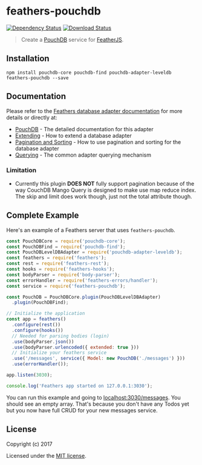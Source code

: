 # feathers-pouchdb

[![Dependency Status](https://img.shields.io/david/endyjasmi/feathers-pouchdb.svg?style=flat-square)](https://david-dm.org/endyjasmi/feathers-pouchdb)
[![Download Status](https://img.shields.io/npm/dm/feathers-pouchdb.svg?style=flat-square)](https://www.npmjs.com/package/feathers-pouchdb)

> Create a [PouchDB](https://pouchdb.com/) service for [FeatherJS](https://feathersjs.com/).

## Installation

```
npm install pouchdb-core pouchdb-find pouchdb-adapter-leveldb feathers-pouchdb --save
```

## Documentation

Please refer to the [Feathers database adapter documentation](https://docs.feathersjs.com/api/databases/common.html) for more details or directly at:

- [PouchDB](https://pouchdb.com/api.html) - The detailed documentation for this adapter
- [Extending](https://docs.feathersjs.com/api/databases/common.html#extending-adapters) - How to extend a database adapter
- [Pagination and Sorting](https://docs.feathersjs.com/api/databases/common.html#pagination) - How to use pagination and sorting for the database adapter
- [Querying](https://docs.feathersjs.com/api/databases/querying.html) - The common adapter querying mechanism

### Limitation
- Currently this plugin **DOES NOT** fully support pagination because of the way CouchDB Mango Query is designed to make use map reduce index. The skip and limit does work though, just not the total attribute though.

## Complete Example

Here's an example of a Feathers server that uses `feathers-pouchdb`. 

```js
const PouchDBCore = require('pouchdb-core');
const PouchDBFind = require('pouchdb-find');
const PouchDBLevelDBAdapter = require('pouchdb-adapter-leveldb');
const feathers = require('feathers');
const rest = require('feathers-rest');
const hooks = require('feathers-hooks');
const bodyParser = require('body-parser');
const errorHandler = require('feathers-errors/handler');
const service = require('feathers-pouchdb');

const PouchDB = PouchDBCore.plugin(PouchDBLevelDBAdapter)
  .plugin(PouchDBFind);

// Initialize the application
const app = feathers()
  .configure(rest())
  .configure(hooks())
  // Needed for parsing bodies (login)
  .use(bodyParser.json())
  .use(bodyParser.urlencoded({ extended: true }))
  // Initialize your feathers service
  .use('/messages', service({ Model: new PouchDB('./messages') }))
  .use(errorHandler());

app.listen(3030);

console.log('Feathers app started on 127.0.0.1:3030');
```

You can run this example and going to [localhost:3030/messages](http://localhost:3030/messages). You should see an empty array. That's because you don't have any Todos yet but you now have full CRUD for your new messages service.

## License

Copyright (c) 2017

Licensed under the [MIT license](LICENSE).
